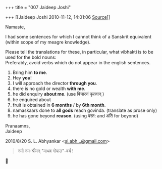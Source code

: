 +++
title = "007 Jaideep Joshi"

+++
[[Jaideep Joshi	2010-11-12, 14:01:06 [Source](https://groups.google.com/g/samskrita/c/dqbJRYSKpMs)]]



Namaste,  
  
I had some sentences for which I cannot think of a Sanskrit equivalent (within scope of my meagre knowledge).  
  
Please tell the translations for these, in particular, what vibhakti is to be used for the bold nouns:  
Preferably, avoid verbs which do not appear in the english sentences.  
  
1) Bring him **to me**.  
2) Hey **you**!  
3) I will approach the director **through you**.  
4) there is no gold or wealth **with me**.  
5) he did enquiry **about me**. (use विचारणं कृतवान् )  
6) he enquired about  
7) fruit is obtained in **6 months** / by **6th month**.  
8) namaskaars done to **all gods** reach govinda. (translate as prose only)  
9) he has gone beyond **reason**. (using परत: and अति for beyond)  
  
Pranaamns,  
Jaideep  
  
  
  
  

2010/8/20 S. L. Abhyankar \<[sl.abh...@gmail.com]()\>  

> नमो नमः श्रीमन् "माधव गोपाल"-वर्य !



